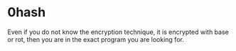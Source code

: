 # 0hash
Even if you do not know the encryption technique, it is encrypted with base or rot, then you are in the exact program you are looking for.
